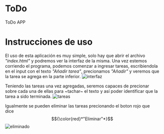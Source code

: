 # ToDo
ToDo APP

# Instrucciones de uso
El uso de esta aplicación es muy simple, solo hay que abrir el archivo *"index.html"* y podremos ver la interfaz de la misma.
Una vez estemos corriendo el programa, podemos comenzar a ingresar tareas, escribiendola en el input con el texto *"Añadir tarea"*, precionamos *"Añadir"* y veremos que la tarea se agrega en la parte inferior.
![interfaz](https://github.com/user-attachments/assets/feee36b5-7368-410a-8b81-e612d2f96e80)

Teniendo las tareas una vez agregadas, seremos capaces de precionar sobre cada una de ellas para ~tachar~ el texto y así poder identificar que la tarea a sido terminada.
![tareas](https://github.com/user-attachments/assets/e3e68375-7831-4d1f-a985-97699dbfacb6)

Igualmente se pueden eliminar las tareas precionando el boton rojo que dice $${\color{red}*"Eliminar"*}$$
![eliminado](https://github.com/user-attachments/assets/96736aff-a66b-4bef-8e9d-96db2502d7ef)
